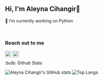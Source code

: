 ## Hi, I'm Aleyna Cihangir👋

🔭 I’m currently working on Python 

<br />

### Reach out to me 

[<img width="22" src="https://unpkg.com/simple-icons@v6/icons/gmail.svg" align="left" />][gmail] 
[<img width="22" src="https://unpkg.com/simple-icons@v6/icons/linkedin.svg" align="left" />][linkedin]

[linkedin]: https://www.linkedin.com/in/aleynacihangir
[gmail]: aleynaacihangir@gmail.com
<br />
<summary>:bulb: Github Stats </summary>

![Aleyna Cihangir's GitHub stats](https://github-readme-stats.vercel.app/api?username=aleyna-cihangir&show_icons=true&theme=radical)
![Top Langs](https://github-readme-stats.vercel.app/api/top-langs/?username=aleyna-cihangir)
